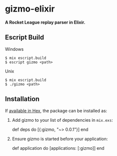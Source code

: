 # gizmo-elixir

**A Rocket League replay parser in Elixir.**

## Escript Build

Windows

```
$ mix escript.build
$ escript gizmo <path>
```

Unix

```
$ mix escript.build
$ ./gizmo <path>
```


## Installation

If [available in Hex](https://hex.pm/docs/publish), the package can be installed as:

  1. Add gizmo to your list of dependencies in `mix.exs`:

        def deps do
          [{:gizmo, "~> 0.0.1"}]
        end

  2. Ensure gizmo is started before your application:

        def application do
          [applications: [:gizmo]]
        end

